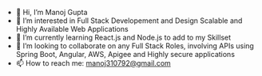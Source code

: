 - 👋 Hi, I’m Manoj Gupta
- 👀 I’m interested in Full Stack Developement and Design Scalable and Highly Available Web Applications
- 🌱 I’m currently learning React.js and Node.js to add to my Skillset
- 💞️ I’m looking to collaborate on any Full Stack Roles, involving APIs using Spring Boot, Angular, AWS, Apigee and Highly secure applications
- 📫 How to reach me: manoj310792@gmail.com

<!---
manoj-git31/manoj-git31 is a ✨ special ✨ repository because its `README.md` (this file) appears on your GitHub profile.
You can click the Preview link to take a look at your changes.
--->
